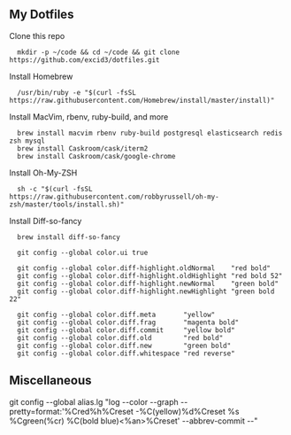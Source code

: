 ## My Dotfiles

Clone this repo
  ```
    mkdir -p ~/code && cd ~/code && git clone https://github.com/excid3/dotfiles.git
  ```


Install Homebrew
  ```
    /usr/bin/ruby -e "$(curl -fsSL https://raw.githubusercontent.com/Homebrew/install/master/install)"
  ```

Install MacVim, rbenv, ruby-build, and more
  ```
    brew install macvim rbenv ruby-build postgresql elasticsearch redis zsh mysql
    brew install Caskroom/cask/iterm2
    brew install Caskroom/cask/google-chrome
  ```

Install Oh-My-ZSH
  ```
    sh -c "$(curl -fsSL https://raw.githubusercontent.com/robbyrussell/oh-my-zsh/master/tools/install.sh)"
  ```

Install Diff-so-fancy

  ```
    brew install diff-so-fancy

    git config --global color.ui true

    git config --global color.diff-highlight.oldNormal    "red bold"
    git config --global color.diff-highlight.oldHighlight "red bold 52"
    git config --global color.diff-highlight.newNormal    "green bold"
    git config --global color.diff-highlight.newHighlight "green bold 22"

    git config --global color.diff.meta       "yellow"
    git config --global color.diff.frag       "magenta bold"
    git config --global color.diff.commit     "yellow bold"
    git config --global color.diff.old        "red bold"
    git config --global color.diff.new        "green bold"
    git config --global color.diff.whitespace "red reverse"
  ```

## Miscellaneous

git config --global alias.lg "log --color --graph --pretty=format:'%Cred%h%Creset -%C(yellow)%d%Creset %s %Cgreen(%cr) %C(bold blue)<%an>%Creset' --abbrev-commit --"



